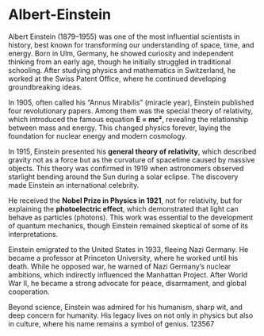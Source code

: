 # Albert-Einstein
Albert Einstein (1879–1955) was one of the most influential scientists in history, best known for transforming our understanding of space, time, and energy. Born in Ulm, Germany, he showed curiosity and independent thinking from an early age, though he initially struggled in traditional schooling. After studying physics and mathematics in Switzerland, he worked at the Swiss Patent Office, where he continued developing groundbreaking ideas.

In 1905, often called his “Annus Mirabilis” (miracle year), Einstein published four revolutionary papers. Among them was the special theory of relativity, which introduced the famous equation **E = mc²**, revealing the relationship between mass and energy. This changed physics forever, laying the foundation for nuclear energy and modern cosmology.

In 1915, Einstein presented his **general theory of relativity**, which described gravity not as a force but as the curvature of spacetime caused by massive objects. This theory was confirmed in 1919 when astronomers observed starlight bending around the Sun during a solar eclipse. The discovery made Einstein an international celebrity.

He received the **Nobel Prize in Physics in 1921**, not for relativity, but for explaining the **photoelectric effect**, which demonstrated that light can behave as particles (photons). This work was essential to the development of quantum mechanics, though Einstein remained skeptical of some of its interpretations.

Einstein emigrated to the United States in 1933, fleeing Nazi Germany. He became a professor at Princeton University, where he worked until his death. While he opposed war, he warned of Nazi Germany’s nuclear ambitions, which indirectly influenced the Manhattan Project. After World War II, he became a strong advocate for peace, disarmament, and global cooperation.

Beyond science, Einstein was admired for his humanism, sharp wit, and deep concern for humanity. His legacy lives on not only in physics but also in culture, where his name remains a symbol of genius. 
123567


